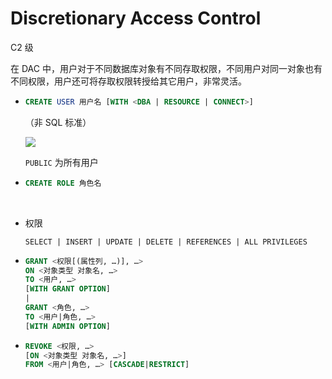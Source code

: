 # Discretionary Access Control
C2 级

在 DAC 中，用户对于不同数据库对象有不同存取权限，不同用户对同一对象也有不同权限，用户还可将存取权限转授给其它用户，非常灵活。

- ```sql
  CREATE USER 用户名 [WITH <DBA | RESOURCE | CONNECT>]
  ```
  （非 SQL 标准）

  ![](images/Discretionary/CREATE.png)

  `PUBLIC` 为所有用户

- ```sql
  CREATE ROLE 角色名
  ```

<br />

- 权限

  `SELECT | INSERT | UPDATE | DELETE | REFERENCES | ALL PRIVILEGES`
- ```sql
  GRANT <权限[(属性列, …)], …>
  ON <对象类型 对象名, …>
  TO <用户, …>
  [WITH GRANT OPTION]
  |
  GRANT <角色, …>
  TO <用户|角色, …>
  [WITH ADMIN OPTION]
  ```
- ```sql
  REVOKE <权限, …>
  [ON <对象类型 对象名, …>]
  FROM <用户|角色, …> [CASCADE|RESTRICT]
  ```
